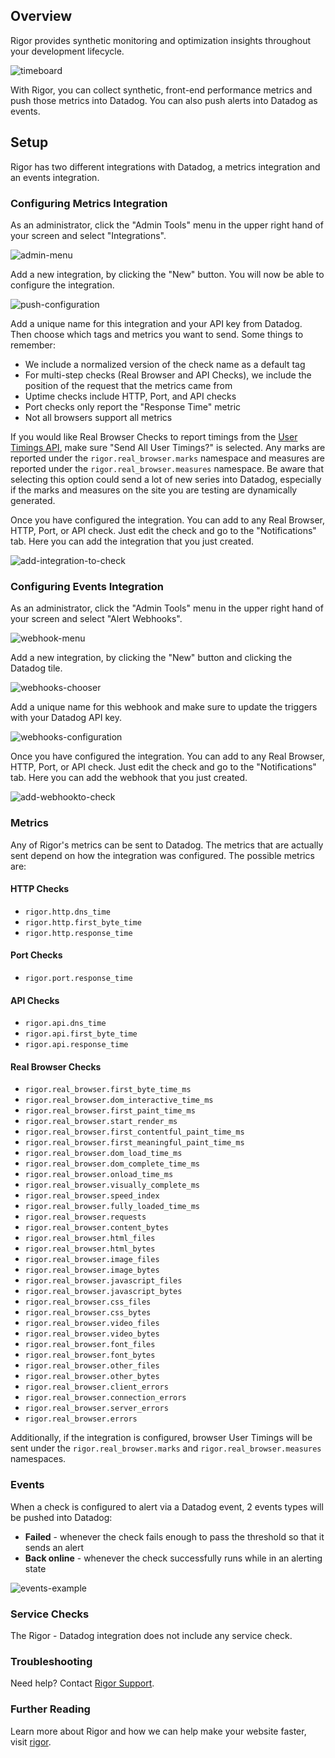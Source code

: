 ## Overview
Rigor provides synthetic monitoring and optimization insights throughout your development
lifecycle.

![timeboard][1]

With Rigor, you can collect synthetic, front-end performance metrics and push those
metrics into Datadog.  You can also push alerts into Datadog as events.

## Setup

Rigor has two different integrations with Datadog, a metrics integration and an events
integration.

### Configuring Metrics Integration
As an administrator, click the "Admin Tools" menu in the upper right hand of your
screen and select "Integrations".

![admin-menu][2]

Add a new integration, by clicking the "New" button.  You will now be able to configure
the integration.

![push-configuration][3]

Add a unique name for this integration and your API key from Datadog.  Then choose which
tags and metrics you want to send. Some things to remember:
- We include a normalized version of the check name as a default tag
- For multi-step checks (Real Browser and API Checks), we include the position of the
  request that the metrics came from
- Uptime checks include HTTP, Port, and API checks
- Port checks only report the "Response Time" metric
- Not all browsers support all metrics

If you would like Real Browser Checks to report timings from the
[User Timings API][4],
make sure "Send All User Timings?" is selected.  Any marks are reported under the
`rigor.real_browser.marks` namespace and measures are reported under the
`rigor.real_browser.measures` namespace. Be aware that selecting this option
could send a lot of new series into Datadog, especially if the marks and measures
on the site you are testing are dynamically generated.

Once you have configured the integration.  You can add to any Real Browser, HTTP, Port,
or API check.  Just edit the check and go to the "Notifications" tab.  Here you can add
the integration that you just created.

![add-integration-to-check][5]


### Configuring Events Integration
As an administrator, click the "Admin Tools" menu in the upper right hand of your
screen and select "Alert Webhooks".

![webhook-menu][6]

Add a new integration, by clicking the "New" button and clicking the Datadog tile.

![webhooks-chooser][7]

Add a unique name for this webhook and make sure to update the triggers with your Datadog
API key.

![webhooks-configuration][8]

Once you have configured the integration.  You can add to any Real Browser, HTTP, Port,
or API check.  Just edit the check and go to the "Notifications" tab.  Here you can add
the webhook that you just created.

![add-webhookto-check][9]

### Metrics

Any of Rigor's metrics can be sent to Datadog.  The metrics that are actually sent depend
on how the integration was configured.  The possible metrics are:

#### HTTP Checks
- `rigor.http.dns_time`
- `rigor.http.first_byte_time`
- `rigor.http.response_time`

#### Port Checks
- `rigor.port.response_time`

#### API Checks
- `rigor.api.dns_time`
- `rigor.api.first_byte_time`
- `rigor.api.response_time`

#### Real Browser Checks
- `rigor.real_browser.first_byte_time_ms`
- `rigor.real_browser.dom_interactive_time_ms`
- `rigor.real_browser.first_paint_time_ms`
- `rigor.real_browser.start_render_ms`
- `rigor.real_browser.first_contentful_paint_time_ms`
- `rigor.real_browser.first_meaningful_paint_time_ms`
- `rigor.real_browser.dom_load_time_ms`
- `rigor.real_browser.dom_complete_time_ms`
- `rigor.real_browser.onload_time_ms`
- `rigor.real_browser.visually_complete_ms`
- `rigor.real_browser.speed_index`
- `rigor.real_browser.fully_loaded_time_ms`
- `rigor.real_browser.requests`
- `rigor.real_browser.content_bytes`
- `rigor.real_browser.html_files`
- `rigor.real_browser.html_bytes`
- `rigor.real_browser.image_files`
- `rigor.real_browser.image_bytes`
- `rigor.real_browser.javascript_files`
- `rigor.real_browser.javascript_bytes`
- `rigor.real_browser.css_files`
- `rigor.real_browser.css_bytes`
- `rigor.real_browser.video_files`
- `rigor.real_browser.video_bytes`
- `rigor.real_browser.font_files`
- `rigor.real_browser.font_bytes`
- `rigor.real_browser.other_files`
- `rigor.real_browser.other_bytes`
- `rigor.real_browser.client_errors`
- `rigor.real_browser.connection_errors`
- `rigor.real_browser.server_errors`
- `rigor.real_browser.errors`

Additionally, if the integration is configured, browser User Timings will be sent under the
`rigor.real_browser.marks` and `rigor.real_browser.measures` namespaces.

### Events

When a check is configured to alert via a Datadog event, 2 events types will be pushed
into Datadog:
- **Failed** - whenever the check fails enough to pass the threshold so that it sends an
  alert
- **Back online** - whenever the check successfully runs while in an alerting state

![events-example][10]

### Service Checks

The Rigor - Datadog integration does not include any service check.

### Troubleshooting
Need help? Contact [Rigor Support][11].

### Further Reading
Learn more about Rigor and how we can help make your website faster, visit
[rigor][12].

[1]: https://raw.githubusercontent.com/DataDog/integrations-extras/rigor/rigor/images/rigor_timeboard_with_metrics.png
[2]: https://raw.githubusercontent.com/DataDog/integrations-extras/rigor/rigor/images/rigor_admin_menu.png
[3]: https://raw.githubusercontent.com/DataDog/integrations-extras/rigor/rigor/images/rigor_integration_configuration.png
[4]: https://developer.mozilla.org/en-US/docs/Web/API/User_Timing_API
[5]: https://raw.githubusercontent.com/DataDog/integrations-extras/rigor/rigor/images/rigor_add_integration_to_check.png
[6]: https://raw.githubusercontent.com/DataDog/integrations-extras/rigor/rigor/images/rigor_webhooks_menu.png
[7]: https://raw.githubusercontent.com/DataDog/integrations-extras/rigor/rigor/images/rigor_webhooks_chooser.png
[8]: https://raw.githubusercontent.com/DataDog/integrations-extras/rigor/rigor/images/rigor_webhooks_configuration.png
[9]: https://raw.githubusercontent.com/DataDog/integrations-extras/rigor/rigor/images/rigor_add_webhook_to_check.png
[10]: https://raw.githubusercontent.com/DataDog/integrations-extras/rigor/rigor/images/rigor_events_example.png
[11]: mailto:support@rigor.com
[12]: https://rigor.com

